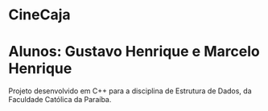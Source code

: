 # CineCaja
# Alunos: Gustavo Henrique e Marcelo Henrique
Projeto desenvolvido em C++ para a disciplina de Estrutura de Dados, da Faculdade Católica da Paraíba.

